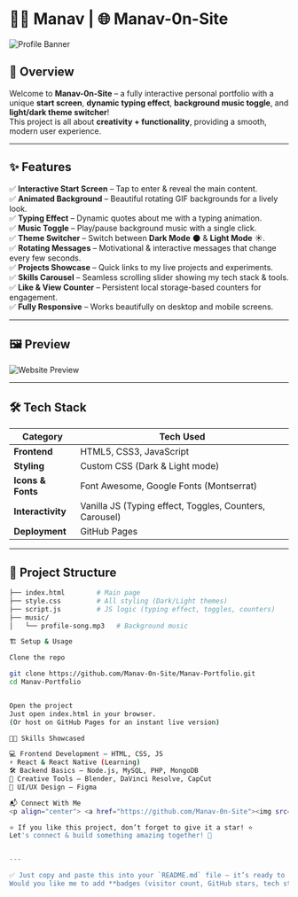 # 👨‍💻 Manav | 🌐 Manav-0n-Site

![Profile Banner](https://images.template.net/wp-content/uploads/2016/11/Cartoon-Gif-Animated1.gif)

## 🎯 Overview  
Welcome to **Manav-0n-Site** – a fully interactive personal portfolio with a unique **start screen**, **dynamic typing effect**, **background music toggle**, and **light/dark theme switcher**!  
This project is all about **creativity + functionality**, providing a smooth, modern user experience.

---

## ✨ Features  

✅ **Interactive Start Screen** – Tap to enter & reveal the main content.  
✅ **Animated Background** – Beautiful rotating GIF backgrounds for a lively look.  
✅ **Typing Effect** – Dynamic quotes about me with a typing animation.  
✅ **Music Toggle** – Play/pause background music with a single click.  
✅ **Theme Switcher** – Switch between **Dark Mode** 🌑 & **Light Mode** ☀️.  
✅ **Rotating Messages** – Motivational & interactive messages that change every few seconds.  
✅ **Projects Showcase** – Quick links to my live projects and experiments.  
✅ **Skills Carousel** – Seamless scrolling slider showing my tech stack & tools.  
✅ **Like & View Counter** – Persistent local storage-based counters for engagement.  
✅ **Fully Responsive** – Works beautifully on desktop and mobile screens.

---

## 🖼 Preview  

![Website Preview](https://avatars.githubusercontent.com/u/223655314?v=4)

---

## 🛠 Tech Stack  

| Category           | Tech Used |
|-------------------|-----------|
| **Frontend**      | HTML5, CSS3, JavaScript |
| **Styling**       | Custom CSS (Dark & Light mode) |
| **Icons & Fonts** | Font Awesome, Google Fonts (Montserrat) |
| **Interactivity** | Vanilla JS (Typing effect, Toggles, Counters, Carousel) |
| **Deployment**    | GitHub Pages |

---

## 📂 Project Structure  
```bash
├── index.html        # Main page
├── style.css         # All styling (Dark/Light themes)
├── script.js         # JS logic (typing effect, toggles, counters)
├── music/
│   └── profile-song.mp3   # Background music

🏗 Setup & Usage

Clone the repo

git clone https://github.com/Manav-0n-Site/Manav-Portfolio.git
cd Manav-Portfolio


Open the project
Just open index.html in your browser.
(Or host on GitHub Pages for an instant live version)

👨‍🎨 Skills Showcased

💻 Frontend Development – HTML, CSS, JS
⚡ React & React Native (Learning)
🛠 Backend Basics – Node.js, MySQL, PHP, MongoDB
🎥 Creative Tools – Blender, DaVinci Resolve, CapCut
🎨 UI/UX Design – Figma

📬 Connect With Me
<p align="center"> <a href="https://github.com/Manav-0n-Site"><img src="https://cdn-icons-png.flaticon.com/512/733/733553.png" width="40"/></a> <a href="https://www.instagram.com/ma9av_17/"><img src="https://cdn-icons-png.flaticon.com/512/2111/2111463.png" width="40"/></a> <a href="https://x.com/ManavSingh32644"><img src="https://cdn-icons-png.flaticon.com/512/733/733579.png" width="40"/></a> <a href="https://www.linkedin.com/in/manav-singh-5171b5378/"><img src="https://cdn-icons-png.flaticon.com/512/3536/3536505.png" width="40"/></a> </p>

⭐ If you like this project, don’t forget to give it a star! ⭐
Let's connect & build something amazing together! 🚀


---

✅ Just copy and paste this into your `README.md` file — it’s ready to go.  
Would you like me to add **badges (visitor count, GitHub stars, tech stack logos)** at the very top for extra style? (Makes it look like a pro open-source repo 🚀)
